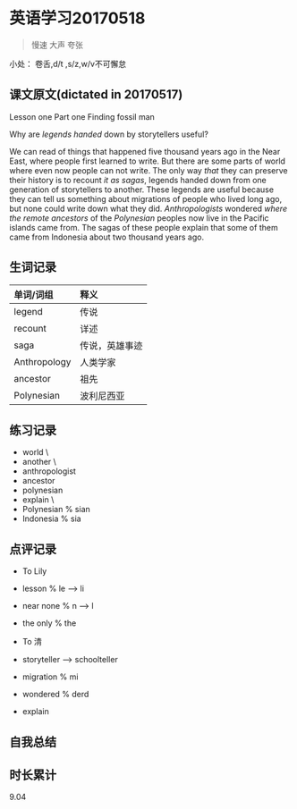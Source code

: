 # 英语学习20170518

> 慢速 大声 夸张

小处： 卷舌,d/t ,s/z,w/v不可懈怠

## 课文原文(dictated in 20170517)

Lesson one  Part one  Finding fossil man 

Why are _legends_ _handed_ down by storytellers useful?

We can read of things that happened five thousand years ago in the Near East, where people first learned to write.
But there are some parts of world where even now people can not write.
The only way _that_ they can preserve their history is to recount _it as sagas_, legends handed down from one generation of storytellers to another.
These legends are useful because they can tell us something about migrations of people who lived long ago, but none could write down what they did.
_Anthropologists_ wondered _where the remote  ancestors_ of the _Polynesian_ peoples  now live in the Pacific islands  came from.
The sagas of these people explain that some of them came from Indonesia about two thousand years ago.

## 生词记录
| 单词/词组 | 释义  |
| :-----| :------|
| legend | 传说 |
| recount | 详述 |
| saga | 传说，英雄事迹 |
| Anthropology | 人类学家 |
| ancestor | 祖先 |
| Polynesian |  波利尼西亚 |

## 练习记录
* world \
* another \ 
* anthropologist
* ancestor
* polynesian
* explain \
* Polynesian % sian
* Indonesia % sia 

## 点评记录
* To Lily
 * lesson  % le --> li
 * near none  % n --> l
 * the only  % the

* To 清
 * storyteller --> schoolteller
 * migration % mi
 * wondered % derd
 * explain 

## 自我总结

## 时长累计
9.04
